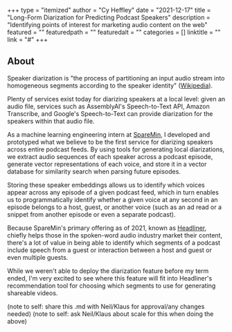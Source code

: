 +++
type = "itemized"
author = "Cy Heffley"
date = "2021-12-17"
title = "Long-Form Diarization for Predicting Podcast Speakers"
description = "Identifying points of interest for marketing audio content on the web"
featured = ""
featuredpath = ""
featuredalt = ""
categories = []
linktitle = ""
link = "#"
+++

## About

Speaker diarization is "the process of partitioning an input audio stream into homogeneous segments according to the speaker identity" ([Wikipedia](https://en.wikipedia.org/wiki/Speaker_diarisation)).

Plenty of services exist today for diarizing speakers at a local level: given an audio file, services such as AssemblyAI's Speech-to-Text API, Amazon Transcribe, and Google's Speech-to-Text can provide diarization for the speakers within that audio file.

As a machine learning engineering intern at [SpareMin](https://www.sparemin.com/), I developed and prototyped what we believe to be the first service for diarizing speakers across entire podcast feeds. By using tools for generating local diarizations, we extract audio sequences of each speaker across a podcast episode, generate vector representations of each voice, and store it in a vector database for similarity search when parsing future episodes.

Storing these speaker embeddings allows us to identify which voices appear across any episode of a given podcast feed, which in turn enables us to programmatically identify whether a given voice at any second in an episode belongs to a host, guest, or another voice (such as an ad read or a snippet from another episode or even a separate podcast).

Because SpareMin's primary offering as of 2021, known as [Headliner](https://www.headliner.app/), chiefly helps those in the spoken-word audio industry market their content, there's a lot of value in being able to identify which segments of a podcast include speech from a guest or interaction between a host and guest or even multiple guests.

While we weren't able to deploy the diarization feature before my term ended, I'm very excited to see where this feature will fit into Headliner's recommendation tool for choosing which segments to use for generating shareable videos.


(note to self: share this .md with Neil/Klaus for approval/any changes needed) 
(note to self: ask Neil/Klaus about scale for this when doing the above)
